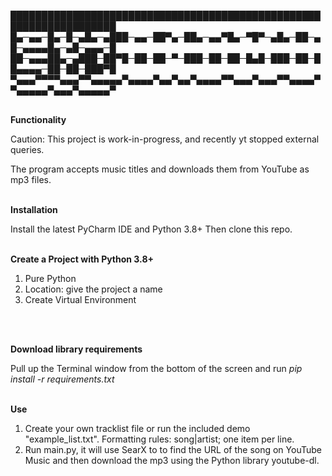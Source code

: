 ███████████████████████████████████████████████████████████████████
█▄─▄▄─█▄─█─▄█▄─▄███─▄▄─██▀▄─██▄─▄▄▀█▄─▀█▀─▄█▄─██─▄█─▄▄▄▄█▄─▄█─▄▄▄─█
██─▄▄▄██▄─▄███─██▀█─██─██─▀─███─██─██─█▄█─███─██─██▄▄▄▄─██─██─███▀█
▀▄▄▄▀▀▀▀▄▄▄▀▀▄▄▄▄▄▀▄▄▄▄▀▄▄▀▄▄▀▄▄▄▄▀▀▄▄▄▀▄▄▄▀▀▄▄▄▄▀▀▄▄▄▄▄▀▄▄▄▀▄▄▄▄▄▀
<br>
<br>


**Functionality**

Caution: This project is work-in-progress, and recently yt stopped external queries.

The program accepts music titles and downloads them from YouTube as mp3 files.
<br>
<br>

**Installation**

Install the latest PyCharm IDE and Python 3.8+
Then clone this repo.
<br>
<br>

**Create a Project with Python 3.8+**

1. Pure Python
2. Location: give the project a name
3. Create Virtual Environment
<br>
<br>

**Download library requirements**

Pull up the Terminal window from the bottom of the screen and run
*pip install -r requirements.txt*
<br>
<br>

**Use** 

1. Create your own tracklist file or run the included demo "example_list.txt". Formatting rules: song|artist; one item per line.
2. Run main.py, it will use SearX to to find the URL of the song on YouTube Music and then download the mp3 using the Python library youtube-dl.
